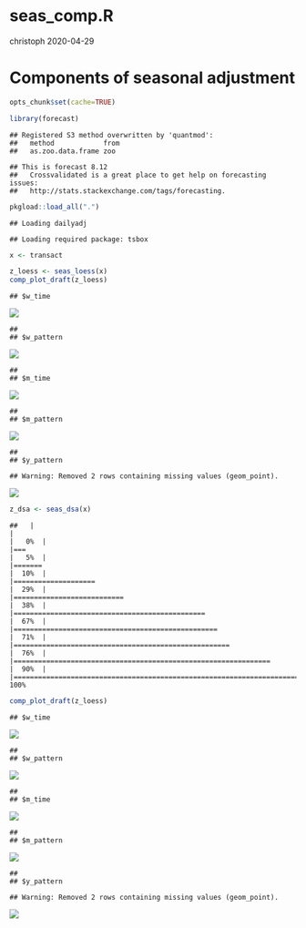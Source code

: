 seas\_comp.R
================
christoph
2020-04-29

# Components of seasonal adjustment

``` r
opts_chunk$set(cache=TRUE)

library(forecast)
```

    ## Registered S3 method overwritten by 'quantmod':
    ##   method            from
    ##   as.zoo.data.frame zoo

    ## This is forecast 8.12 
    ##   Crossvalidated is a great place to get help on forecasting issues:
    ##   http://stats.stackexchange.com/tags/forecasting.

``` r
pkgload::load_all(".")
```

    ## Loading dailyadj

    ## Loading required package: tsbox

``` r
x <- transact

z_loess <- seas_loess(x)
comp_plot_draft(z_loess)
```

    ## $w_time

![](seas_comp_files/figure-gfm/unnamed-chunk-1-1.png)<!-- -->

    ## 
    ## $w_pattern

![](seas_comp_files/figure-gfm/unnamed-chunk-1-2.png)<!-- -->

    ## 
    ## $m_time

![](seas_comp_files/figure-gfm/unnamed-chunk-1-3.png)<!-- -->

    ## 
    ## $m_pattern

![](seas_comp_files/figure-gfm/unnamed-chunk-1-4.png)<!-- -->

    ## 
    ## $y_pattern

    ## Warning: Removed 2 rows containing missing values (geom_point).

![](seas_comp_files/figure-gfm/unnamed-chunk-1-5.png)<!-- -->

``` r
z_dsa <- seas_dsa(x)
```

    ##   |                                                                              |                                                                      |   0%  |                                                                              |===                                                                   |   5%  |                                                                              |=======                                                               |  10%  |                                                                              |====================                                                  |  29%  |                                                                              |===========================                                           |  38%  |                                                                              |===============================================                       |  67%  |                                                                              |==================================================                    |  71%  |                                                                              |=====================================================                 |  76%  |                                                                              |===============================================================       |  90%  |                                                                              |======================================================================| 100%

``` r
comp_plot_draft(z_loess)
```

    ## $w_time

![](seas_comp_files/figure-gfm/unnamed-chunk-1-6.png)<!-- -->

    ## 
    ## $w_pattern

![](seas_comp_files/figure-gfm/unnamed-chunk-1-7.png)<!-- -->

    ## 
    ## $m_time

![](seas_comp_files/figure-gfm/unnamed-chunk-1-8.png)<!-- -->

    ## 
    ## $m_pattern

![](seas_comp_files/figure-gfm/unnamed-chunk-1-9.png)<!-- -->

    ## 
    ## $y_pattern

    ## Warning: Removed 2 rows containing missing values (geom_point).

![](seas_comp_files/figure-gfm/unnamed-chunk-1-10.png)<!-- -->

